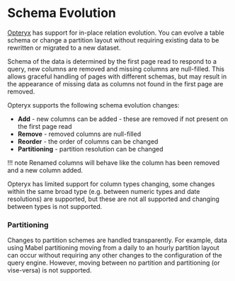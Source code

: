 # Schema Evolution

[Opteryx](https://mabel-dev.github.io/opteryx/) has support for in-place relation evolution. You can evolve a table schema or change a partition layout without requiring existing data to be rewritten or migrated to a new dataset.

Schema of the data is determined by the first page read to respond to a query, new columns are removed and missing columns are null-filled. This allows graceful handling of pages with different schemas, but may result in the appearance of missing data as columns not found in the first page are removed.

Opteryx supports the following schema evolution changes:

- **Add** - new columns can be added - these are removed if not present on the first page read
- **Remove** - removed columns are null-filled
- **Reorder** - the order of columns can be changed
- **Partitioning** - partition resolution can be changed

!!! note
    Renamed columns will behave like the column has been removed and a new column added.

Opteryx has limited support for column types changing, some changes within the same broad type (e.g. between numeric types and date resolutions) are supported, but these are not all supported and changing between types is not supported.

### Partitioning

Changes to partition schemes are handled transparently. For example, data using Mabel partitioning moving from a daily to an hourly partition layout can occur without requiring any other changes to the configuration of the query engine. However, moving between no partition and partitioning (or vise-versa) is not supported.
